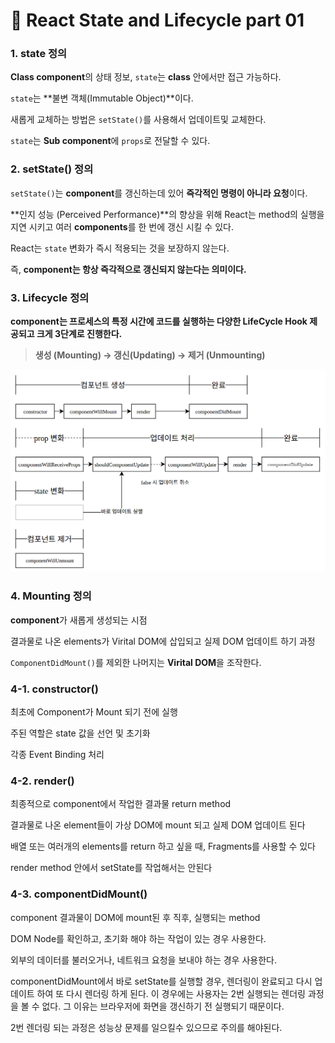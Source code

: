 # 📄 React State and Lifecycle part 01

### 1. state 정의

**Class component**의 상태 정보, `state`는 **class** 안에서만 접근 가능하다.

`state`는 **불변 객체\(Immutable Object\)**이다.

새롭게 교체하는 방법은 `setState()`를 사용해서 업데이트및 교체한다.

`state`는 **Sub component**에 `props`로 전달할 수 있다.

### 2. setState\(\) 정의

`setState()`는 **component**를 갱신하는데 있어 **즉각적인 명령이 아니라 요청**이다.

**인지 성능 \(Perceived Performance\)**의 향상을 위해 React는 method의 실행을 지연 시키고 여러 **components**를 한 번에 갱신 시킬 수 있다.

React는 `state` 변화가 즉시 적용되는 것을 보장하지 않는다.

즉, **component는 항상 즉각적으로 갱신되지 않는다는 의미이다.**

### 3. Lifecycle 정의

**component는 프로세스의 특정 시간에 코드를 실행하는 다양한 LifeCycle Hook 제공되고 크게 3단계로 진행한다.**

> **생성 \(Mounting\) → 갱신\(Updating\) → 제거 \(Unmounting\)**

![](../.gitbook/assets/screenshot-from-2016-12-10-00-21-26-1.png)

### 4. Mounting 정의

**component**가 새롭게 생성되는 시점

결과물로 나온 elements가 Virital DOM에 삽입되고 실제 DOM 업데이트 하기 과정

`ComponentDidMount()`를 제외한 나머지는 **Virital DOM**을 조작한다.

### 4-1. constructor\(\)

최초에 Component가 Mount 되기 전에 실행

주된 역할은 state 값을 선언 및 초기화

각종 Event Binding 처리

### 4-2. render\(\)

최종적으로 component에서 작업한 결과물 return method

결과물로 나온 element들이 가상 DOM에 mount 되고 실제 DOM 업데이트 된다

배열 또는 여러개의 elements를 return 하고 싶을 때, Fragments를 사용할 수 있다

render method 안에서 setState를 작업해서는 안된다

### 4-3. componentDidMount\(\)

component 결과물이 DOM에 mount된 후 직후, 실행되는 method

DOM Node를 확인하고, 초기화 해야 하는 작업이 있는 경우 사용한다.

외부의 데이터를 불러오거나, 네트워크 요청을 보내야 하는 경우 사용한다.

componentDidMount에서 바로 setState를 실행할 경우, 렌더링이 완료되고 다시 업데이트 하여 또 다시 렌더링 하게 된다. 이 경우에는 사용자는 2번 실행되는 렌더링 과정을 볼 수 없다. 그 이유는  브라우저에 화면을 갱신하기 전 실행되기 때문이다.

2번 렌더링 되는 과정은 성능상 문제를 일으킬수 있으므로 주의를 해야된다.


